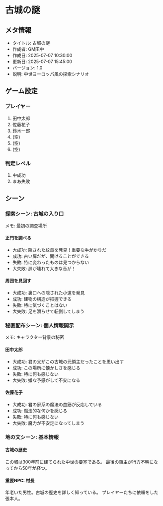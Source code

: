 ﻿# 古城の謎

## メタ情報
- タイトル: 古城の謎
- 作成者: GM田中
- 作成日: 2025-07-07 10:30:00
- 更新日: 2025-07-07 15:45:00
- バージョン: 1.0
- 説明: 中世ヨーロッパ風の探索シナリオ

## ゲーム設定

### プレイヤー
1. 田中太郎
2. 佐藤花子
3. 鈴木一郎
4. (空)
5. (空)
6. (空)

### 判定レベル
1. 中成功
2. まあ失敗

## シーン

### 探索シーン: 古城の入り口
メモ: 最初の調査場所

#### 正門を調べる
- 大成功: 隠された紋章を発見！重要な手がかりだ
- 成功: 古い扉だが、開けることができる
- 失敗: 特に変わったものは見つからない
- 大失敗: 扉が壊れて大きな音が！

#### 周囲を見回す
- 大成功: 裏口への隠された小道を発見
- 成功: 建物の構造が把握できる
- 失敗: 特に気づくことはない
- 大失敗: 足を滑らせて転倒してしまう

### 秘匿配布シーン: 個人情報開示
メモ: キャラクター背景の秘密

#### 田中太郎
- 大成功: 君の父がこの古城の元領主だったことを思い出す
- 成功: この場所に懐かしさを感じる
- 失敗: 特に何も感じない
- 大失敗: 嫌な予感がして不安になる

#### 佐藤花子
- 大成功: 君の家系の魔法の血筋が反応している
- 成功: 魔法的な何かを感じる
- 失敗: 特に何も感じない
- 大失敗: 魔力が不安定になってしまう

### 地の文シーン: 基本情報

#### 古城の歴史
この城は300年前に建てられた中世の要塞である。
最後の領主が行方不明になってから50年が経つ。

#### 重要NPC: 村長
年老いた男性。古城の歴史を詳しく知っている。
プレイヤーたちに依頼をした張本人。